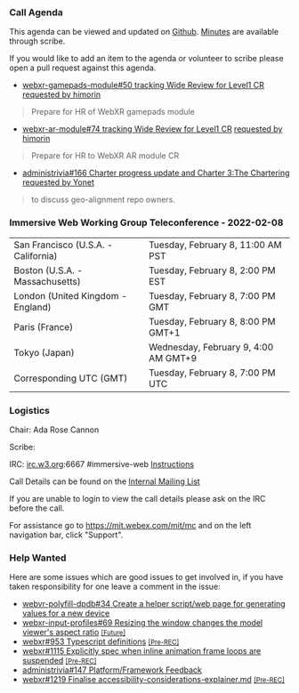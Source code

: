 ### Call Agenda

This agenda can be viewed and updated on [Github](https://github.com/immersive-web/administrivia/blob/main/meetings/wg/2022-02-08-Immersive_Web_Working_Group_Teleconference-agenda.md). [Minutes](https://www.w3.org/2022/02/08-immersive-web-minutes.html) are available through scribe.

If you would like to add an item to the agenda or volunteer to scribe please open a pull request against this agenda.

* [webxr-gamepads-module#50 tracking Wide Review for Level1 CR](https://github.com/immersive-web/webxr-gamepads-module/issues/50) [requested by himorin](https://github.com/immersive-web/webxr-gamepads-module/issues/50#issuecomment-1025715425)
> Prepare for HR of WebXR gamepads module

* [webxr-ar-module#74 tracking Wide Review for Level1 CR](https://github.com/immersive-web/webxr-ar-module/issues/74) [requested by himorin](https://github.com/immersive-web/webxr-ar-module/issues/74#issuecomment-1025716181)
> Prepare for HR to WebXR AR module CR

* [administrivia#166 Charter progress update and Charter 3:The Chartering](https://github.com/immersive-web/administrivia/issues/166) [requested by Yonet](https://github.com/immersive-web/administrivia/issues/166#issuecomment-1022932822)
> to discuss geo-alignment repo owners.

### Immersive Web Working Group Teleconference - 2022-02-08

<table>
<tr><td> San Francisco (U.S.A. - California) <td> Tuesday, February 8, 11:00 AM PST
<tr><td> Boston (U.S.A. - Massachusetts) <td> Tuesday, February 8, 2:00 PM EST
<tr><td> London (United Kingdom - England) <td> Tuesday, February 8, 7:00 PM GMT
<tr><td> Paris (France) <td> Tuesday, February 8, 8:00 PM GMT+1
<tr><td> Tokyo (Japan) <td> Wednesday, February 9, 4:00 AM GMT+9
<tr><td> Corresponding UTC (GMT) <td> Tuesday, February 8, 7:00 PM UTC
</table>

### Logistics

Chair: Ada Rose Cannon

Scribe:

IRC: [irc.w3.org](http://irc.w3.org/):6667 #immersive-web [Instructions](https://github.com/immersive-web/administrivia/blob/main/IRC.md)

Call Details can be found on the [Internal Mailing List](https://lists.w3.org/Archives/Member/internal-immersive-web/2019Feb/0002.html)

If you are unable to login to view the call details please ask on the IRC before the call.

For assistance go to https://mit.webex.com/mit/mc  and on the left navigation bar, click "Support".

### Help Wanted

Here are some issues which are good issues to get involved in, if you have taken responsibility for one leave a comment in the issue:

- [webvr-polyfill-dpdb#34 Create a helper script/web page for generating values for a new device](https://github.com/immersive-web/webvr-polyfill-dpdb/issues/34)
- [webxr-input-profiles#69 Resizing the window changes the model viewer's aspect ratio](https://github.com/immersive-web/webxr-input-profiles/issues/69) [<small>[Future]</small>](https://api.github.com/repos/immersive-web/webxr-input-profiles/milestones/4)
- [webxr#953 Typescript definitions](https://github.com/immersive-web/webxr/issues/953) [<small>[Pre-REC]</small>](https://api.github.com/repos/immersive-web/webxr/milestones/16)
- [webxr#1115 Explicitly spec when inline animation frame loops are suspended](https://github.com/immersive-web/webxr/issues/1115) [<small>[Pre-REC]</small>](https://api.github.com/repos/immersive-web/webxr/milestones/16)
- [administrivia#147 Platform/Framework Feedback](https://github.com/immersive-web/administrivia/issues/147)
- [webxr#1219 Finalise accessibility-considerations-explainer.md](https://github.com/immersive-web/webxr/issues/1219) [<small>[Pre-REC]</small>](https://api.github.com/repos/immersive-web/webxr/milestones/16)


              
